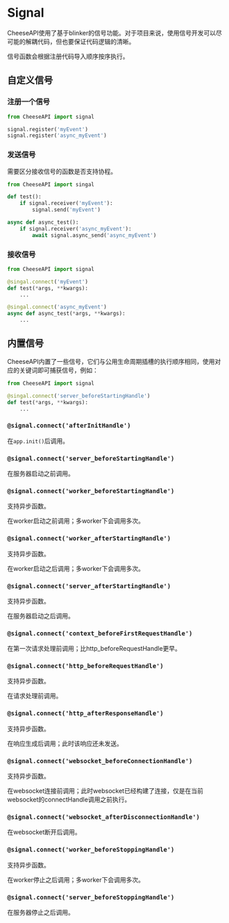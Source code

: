 # **Signal**

CheeseAPI使用了基于blinker的信号功能。对于项目来说，使用信号开发可以尽可能的解耦代码，但也要保证代码逻辑的清晰。

信号函数会根据注册代码导入顺序按序执行。

## **自定义信号**

### **注册一个信号**

```python
from CheeseAPI import signal

signal.register('myEvent')
signal.register('async_myEvent')
```

### **发送信号**

需要区分接收信号的函数是否支持协程。

```python
from CheeseAPI import singal

def test():
    if signal.receiver('myEvent'):
        signal.send('myEvent')

async def async_test():
    if signal.receiver('async_myEvent'):
        await signal.async_send('async_myEvent')
```

### **接收信号**

```python
from CheeseAPI import signal

@singal.connect('myEvent')
def test(*args, **kwargs):
    ...

@singal.connect('async_myEvent')
async def async_test(*args, **kwargs):
    ...
```

## **内置信号**

CheeseAPI内置了一些信号，它们与公用生命周期插槽的执行顺序相同，使用对应的关键词即可捕获信号，例如：

```python
from CheeseAPI import signal

@singal.connect('server_beforeStartingHandle')
def test(*args, **kwargs):
    ...
```

### **`@signal.connect('afterInitHandle')`**

在`app.init()`后调用。

### **`@signal.connect('server_beforeStartingHandle')`**

在服务器启动之前调用。

### **`@signal.connect('worker_beforeStartingHandle')`**

支持异步函数。

在worker启动之前调用；多worker下会调用多次。

### **`@signal.connect('worker_afterStartingHandle')`**

支持异步函数。

在worker启动之后调用；多worker下会调用多次。

### **`@signal.connect('server_afterStartingHandle')`**

支持异步函数。

在服务器启动之后调用。

### **`@signal.connect('context_beforeFirstRequestHandle')`**

在第一次请求处理前调用；比http_beforeRequestHandle更早。

### **`@signal.connect('http_beforeRequestHandle')`**

支持异步函数。

在请求处理前调用。

### **`@signal.connect('http_afterResponseHandle')`**

支持异步函数。

在响应生成后调用；此时该响应还未发送。

### **`@signal.connect('websocket_beforeConnectionHandle')`**

支持异步函数。

在websocket连接前调用；此时websocket已经构建了连接，仅是在当前websocket的connectHandle调用之前执行。

### **`@signal.connect('websocket_afterDisconnectionHandle')`**

在websocket断开后调用。

### **`@signal.connect('worker_beforeStoppingHandle')`**

支持异步函数。

在worker停止之后调用；多worker下会调用多次。

### **`@signal.connect('server_beforeStoppingHandle')`**

在服务器停止之后调用。
